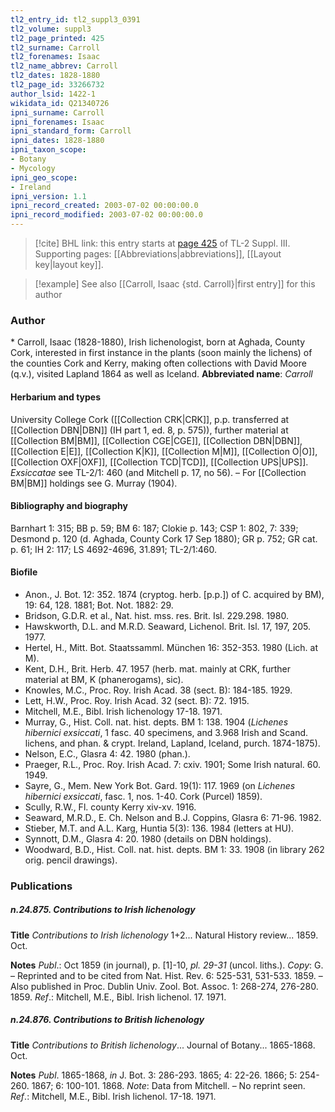 ```yaml
---
tl2_entry_id: tl2_suppl3_0391
tl2_volume: suppl3
tl2_page_printed: 425
tl2_surname: Carroll
tl2_forenames: Isaac
tl2_name_abbrev: Carroll
tl2_dates: 1828-1880
tl2_page_id: 33266732
author_lsid: 1422-1
wikidata_id: Q21340726
ipni_surname: Carroll
ipni_forenames: Isaac
ipni_standard_form: Carroll
ipni_dates: 1828-1880
ipni_taxon_scope: 
- Botany
- Mycology
ipni_geo_scope: 
- Ireland
ipni_version: 1.1
ipni_record_created: 2003-07-02 00:00:00.0
ipni_record_modified: 2003-07-02 00:00:00.0
---
```



> [!cite] BHL link: this entry starts at [page 425](https://www.biodiversitylibrary.org/page/33266732) of TL-2 Suppl. III.
> Supporting pages: [[Abbreviations|abbreviations]], [[Layout key|layout key]].

> [!example] See also [[Carroll, Isaac {std. Carroll}|first entry]] for this author

### Author

\* Carroll, Isaac (1828-1880), Irish lichenologist, born at Aghada, County Cork, interested in first instance in the plants (soon mainly the lichens) of the counties Cork and Kerry, making often collections with David Moore (q.v.), visited Lapland 1864 as well as Iceland. 
**Abbreviated name**: *Carroll*

#### Herbarium and types

University College Cork ([[Collection CRK|CRK]], p.p. transferred at [[Collection DBN|DBN]] (IH part 1, ed. 8, p. 575)), further material at [[Collection BM|BM]], [[Collection CGE|CGE]], [[Collection DBN|DBN]], [[Collection E|E]], [[Collection K|K]], [[Collection M|M]], [[Collection O|O]], [[Collection OXF|OXF]], [[Collection TCD|TCD]], [[Collection UPS|UPS]].
*Exsiccatae* see TL-2/1: 460 (and Mitchell p. 17, no 56). – For [[Collection BM|BM]] holdings see G. Murray (1904).

#### Bibliography and biography

Barnhart 1: 315; BB p. 59; BM 6: 187; Clokie p. 143; CSP 1: 802, 7: 339; Desmond p. 120 (d. Aghada, County Cork 17 Sep 1880); GR p. 752; GR cat. p. 61; IH 2: 117; LS 4692-4696, 31.891; TL-2/1:460.

#### Biofile

- Anon., J. Bot. 12: 352. 1874 (cryptog. herb. \[p.p.\]) of C. acquired by BM), 19: 64, 128. 1881; Bot. Not. 1882: 29.
- Bridson, G.D.R. et al., Nat. hist. mss. res. Brit. Isl. 229.298. 1980.
- Hawskworth, D.L. and M.R.D. Seaward, Lichenol. Brit. Isl. 17, 197, 205. 1977.
- Hertel, H., Mitt. Bot. Staatssamml. München 16: 352-353. 1980 (Lich. at M).
- Kent, D.H., Brit. Herb. 47. 1957 (herb. mat. mainly at CRK, further material at BM, K (phanerogams), sic).
- Knowles, M.C., Proc. Roy. Irish Acad. 38 (sect. B): 184-185. 1929.
- Lett, H.W., Proc. Roy. Irish Acad. 32 (sect. B): 72. 1915.
- Mitchell, M.E., Bibl. Irish lichenology 17-18. 1971.
- Murray, G., Hist. Coll. nat. hist. depts. BM 1: 138. 1904 (*Lichenes hibernici exsiccati*, 1 fasc. 40 specimens, and 3.968 Irish and Scand. lichens, and phan. & crypt. Ireland, Lapland, Iceland, purch. 1874-1875).
- Nelson, E.C., Glasra 4: 42. 1980 (phan.).
- Praeger, R.L., Proc. Roy. Irish Acad. 7: cxiv. 1901; Some Irish natural. 60. 1949.
- Sayre, G., Mem. New York Bot. Gard. 19(1): 117. 1969 (on *Lichenes hibernici exsiccati*, fasc. 1, nos. 1-40. Cork (Purcel) 1859).
- Scully, R.W., Fl. county Kerry xiv-xv. 1916.
- Seaward, M.R.D., E. Ch. Nelson and B.J. Coppins, Glasra 6: 71-96. 1982.
- Stieber, M.T. and A.L. Karg, Huntia 5(3): 136. 1984 (letters at HU).
- Synnott, D.M., Glasra 4: 20. 1980 (details on DBN holdings).
- Woodward, B.D., Hist. Coll. nat. hist. depts. BM 1: 33. 1908 (in library 262 orig. pencil drawings).

### Publications

##### n.24.875. Contributions to Irish lichenology

**Title**
*Contributions to Irish lichenology* 1+2... Natural History review... 1859. Oct.

**Notes**
*Publ*.: Oct 1859 (in journal), p. \[1\]-10, *pl. 29-31* (uncol. liths.). *Copy*: G. – Reprinted and to be cited from Nat. Hist. Rev. 6: 525-531, 531-533. 1859. – Also published in Proc. Dublin Univ. Zool. Bot. Assoc. 1: 268-274, 276-280. 1859.
*Ref*.: Mitchell, M.E., Bibl. Irish lichenol. 17. 1971.

##### n.24.876. Contributions to British lichenology

**Title**
*Contributions to British lichenology*... Journal of Botany... 1865-1868. Oct.

**Notes**
*Publ*. 1865-1868, *in* J. Bot. 3: 286-293. 1865; 4: 22-26. 1866; 5: 254-260. 1867; 6: 100-101. 1868.
*Note*: Data from Mitchell. – No reprint seen.
*Ref*.: Mitchell, M.E., Bibl. Irish lichenol. 17-18. 1971.

